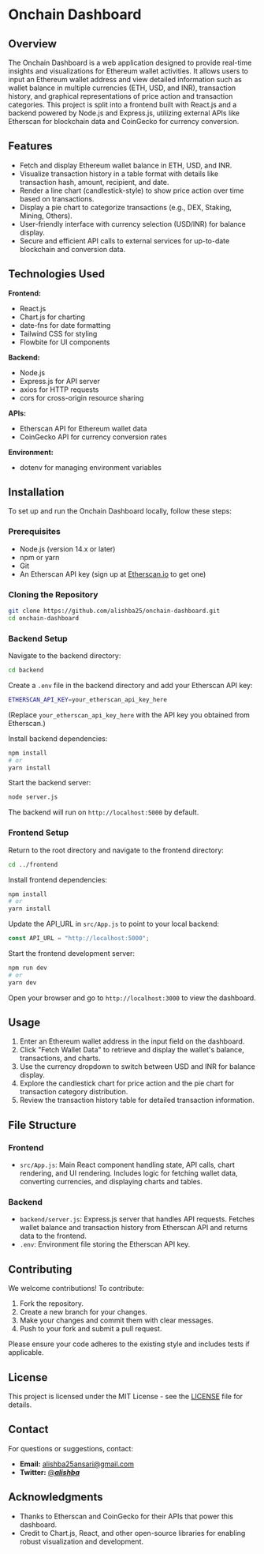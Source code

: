 # Onchain Dashboard

## Overview
The Onchain Dashboard is a web application designed to provide real-time insights and visualizations for Ethereum wallet activities. It allows users to input an Ethereum wallet address and view detailed information such as wallet balance in multiple currencies (ETH, USD, and INR), transaction history, and graphical representations of price action and transaction categories. This project is split into a frontend built with React.js and a backend powered by Node.js and Express.js, utilizing external APIs like Etherscan for blockchain data and CoinGecko for currency conversion.

## Features
- Fetch and display Ethereum wallet balance in ETH, USD, and INR.
- Visualize transaction history in a table format with details like transaction hash, amount, recipient, and date.
- Render a line chart (candlestick-style) to show price action over time based on transactions.
- Display a pie chart to categorize transactions (e.g., DEX, Staking, Mining, Others).
- User-friendly interface with currency selection (USD/INR) for balance display.
- Secure and efficient API calls to external services for up-to-date blockchain and conversion data.

## Technologies Used
**Frontend:**
- React.js
- Chart.js for charting
- date-fns for date formatting
- Tailwind CSS for styling
- Flowbite for UI components

**Backend:**
- Node.js
- Express.js for API server
- axios for HTTP requests
- cors for cross-origin resource sharing

**APIs:**
- Etherscan API for Ethereum wallet data
- CoinGecko API for currency conversion rates

**Environment:**
- dotenv for managing environment variables

## Installation
To set up and run the Onchain Dashboard locally, follow these steps:

### Prerequisites
- Node.js (version 14.x or later)
- npm or yarn
- Git
- An Etherscan API key (sign up at [Etherscan.io](https://etherscan.io/) to get one)

### Cloning the Repository
```bash
git clone https://github.com/alishba25/onchain-dashboard.git
cd onchain-dashboard
```

### Backend Setup
Navigate to the backend directory:
```bash
cd backend
```

Create a `.env` file in the backend directory and add your Etherscan API key:
```bash
ETHERSCAN_API_KEY=your_etherscan_api_key_here
```
(Replace `your_etherscan_api_key_here` with the API key you obtained from Etherscan.)

Install backend dependencies:
```bash
npm install
# or
yarn install
```

Start the backend server:
```bash
node server.js
```
The backend will run on `http://localhost:5000` by default.

### Frontend Setup
Return to the root directory and navigate to the frontend directory:
```bash
cd ../frontend
```

Install frontend dependencies:
```bash
npm install
# or
yarn install
```

Update the API_URL in `src/App.js` to point to your local backend:
```javascript
const API_URL = "http://localhost:5000";
```

Start the frontend development server:
```bash
npm run dev
# or
yarn dev
```

Open your browser and go to `http://localhost:3000` to view the dashboard.

## Usage
1. Enter an Ethereum wallet address in the input field on the dashboard.
2. Click "Fetch Wallet Data" to retrieve and display the wallet's balance, transactions, and charts.
3. Use the currency dropdown to switch between USD and INR for balance display.
4. Explore the candlestick chart for price action and the pie chart for transaction category distribution.
5. Review the transaction history table for detailed transaction information.

## File Structure
### Frontend
- `src/App.js`: Main React component handling state, API calls, chart rendering, and UI rendering. Includes logic for fetching wallet data, converting currencies, and displaying charts and tables.

### Backend
- `backend/server.js`: Express.js server that handles API requests. Fetches wallet balance and transaction history from Etherscan API and returns data to the frontend.
- `.env`: Environment file storing the Etherscan API key.

## Contributing
We welcome contributions! To contribute:
1. Fork the repository.
2. Create a new branch for your changes.
3. Make your changes and commit them with clear messages.
4. Push to your fork and submit a pull request.

Please ensure your code adheres to the existing style and includes tests if applicable.

## License
This project is licensed under the MIT License - see the [LICENSE](LICENSE) file for details.

## Contact
For questions or suggestions, contact:
- **Email:** alishba25ansari@gmail.com
- **Twitter:** [@___alishba___](https://twitter.com/___alishba___)

## Acknowledgments
- Thanks to Etherscan and CoinGecko for their APIs that power this dashboard.
- Credit to Chart.js, React, and other open-source libraries for enabling robust visualization and development.

